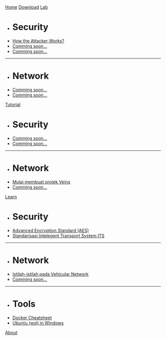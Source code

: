 [Home](index.md)
[Download](download.md)
[Lab]()

  * # Security
  * [How the Attacker Works?](lab-scenario-1.md)
  * [Comming soon...](comming-soon.md)
  * [Comming soon...](comming-soon.md)
  ----
  * # Network
  * [Comming soon...](comming-soon.md)
  * [Comming soon...](comming-soon.md)

[Tutorial]()

  * # Security
  * [Comming soon...](comming-soon.md)
  * [Comming soon...](comming-soon.md)
  ----
  * # Network
  * [Mulai membuat projek Veins](start-veins-project.md)
  * [Comming soon...](comming-soon.md)
  
[Learn]()

  * # Security
  * [Advanced Encryption Standard (AES)](advanced-encryption-standard.md)
  * [Standarisasi Intelegent Transport System ITS](standarisasi-its.md)  
  ----
  * # Network
  * [Istilah-istilah pada Vehicular Network](istilah-di-vehicular-network.md)
  * [Comming soon...](comming-soon.md)  
  ----
  * # Tools
  * [Docker Cheatsheet](docker-cheatsheet.md)
  * [Ubuntu (wsl) in Windows](ubuntu-in-windows)

[About](about.md)
